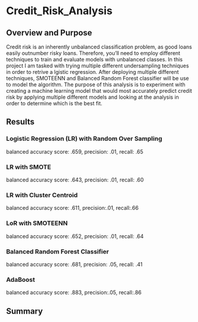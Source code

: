 # Credit_Risk_Analysis

## Overview and Purpose

Credit risk is an inherently unbalanced classification problem, as good loans easily outnumber risky loans. Therefore, you’ll need to employ different techniques to train and evaluate models with unbalanced classes. In this project I am tasked with trying multiple different undersampling techniques in order to retrive a lgistic regression. After deploying multiple different techniques, SMOTEENN and Balanced Random Forest classifier will be use to model the algorithm. The purpose of this analysis is to experiment with creating a machine learning model that would most accurately predict credit risk by applying multiple different models and looking at the analysis in order to determine which is the best fit.


## Results
### Logistic Regression (LR) with Random Over Sampling
balanced accuracy score: .659,
precision: .01,
recall: .65



### LR with SMOTE
balanced accuracy score: .643,
precision: .01,
recall: .60



### LR with Cluster Centroid
balanced accuracy score: .611,
precision:.01,
recall:.66



### LoR with SMOTEENN
balanced accuracy score: .652,
precision: .01,
recall: .64



### Balanced Random Forest Classifier
balanced accuracy score: .681,
precision: .05,
recall: .41



### AdaBoost
balanced accuracy score: .883,
precision:.05,
recall:.86



## Summary
